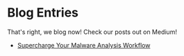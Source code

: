 # Blog Entries
That's right, we blog now! Check our posts out on Medium!
- [Supercharge Your Malware Analysis Workflow](https://medium.com/@kevin.hardy-cooper/supercharge-your-malware-analysis-workflow-b7e2b08c2fc9)
